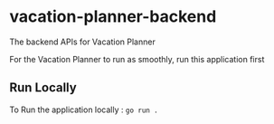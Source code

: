 # vacation-planner-backend
The backend APIs for Vacation Planner

For the Vacation Planner to run as smoothly, run this application first

## Run Locally
To Run the application locally : `go run .`
